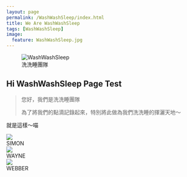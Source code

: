 ```yaml
---
layout: page
permalink: /WashWashSleep/index.html
title: We Are WashWashSleep
tags: [WashWashSleep]
image:
  feature: WashWashSleep.jpg
---
```

<figure>
  <img src="https://avatars0.githubusercontent.com/u/9893415?v=3&s=200" alt="WashWashSleep">
  <figcaption>洗洗睡團隊</figcaption>
</figure>

## Hi WashWashSleep Page Test

> 您好，我們是洗洗睡團隊
>
> 為了將我們的點滴記錄起來，特別將此做為我們洗洗睡的揮灑天地～

就是這樣～喵

<div id="home-row-2" class="row clearfix"><div class="col-12 col-sm-4"><div class="home-hover navigation-slide" data-slide="4"><img src="http://graph.facebook.com/soonsimon2001/picture"></div><span>SIMON</span></div><div class="col-12 col-sm-4"><div class="home-hover navigation-slide" data-slide="3"><img src="http://graph.facebook.com/wayne.lin.505/picture"></div><span>WAYNE</span></div><div class="col-12 col-sm-4"><div class="home-hover navigation-slide" data-slide="5"><img src="http://graph.facebook.com/bird23074035/picture"></div><span>WEBBER</span></div></div>
